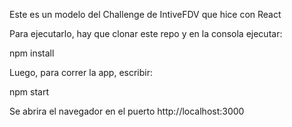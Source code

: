 Este es un modelo del Challenge de IntiveFDV que hice con React

Para ejecutarlo, hay que clonar este repo y en la consola ejecutar:

npm install

Luego, para correr la app, escribir:

npm start

Se abrira el navegador en el puerto http://localhost:3000

